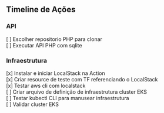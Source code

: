 ## Timeline de Ações

### API
[ ] Escolher repositorio PHP para clonar </br>
[ ] Executar API PHP com sqlite </br>

### Infraestrutura
[x] Instalar e iniciar LocalStack na Action </br>
[x] Criar resource de teste com TF referenciando o LocalStack </br>
[x] Testar aws cli com localstack </br>
[ ] Criar arquivo de definição de infraestrutura cluster EKS </br>
[ ] Testar kubectl CLI para manusear infraestrutura </br>
[ ] Validar cluster EKS </br>
